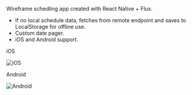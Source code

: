Wireframe schedling app created with React Native + Flux.

- If no local schedule data, fetches from remote endpoint and saves to LocalStorage for offline use.
- Custom date pager.
- iOS and Android support.

iOS


![iOS](https://s3.eu-central-1.amazonaws.com/levitationnn/levitation-ios.gif)

Android


![Android](https://s3.eu-central-1.amazonaws.com/levitationnn/levitation-android.gif)
